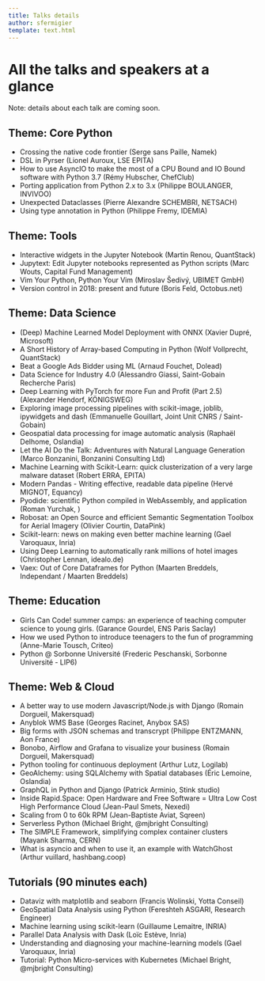 ```yaml
---
title: Talks details
author: sfermigier
template: text.html
---
```


<style>
blockquote p {
    font-style: italic;
    color: #555;
}
</style>


# All the talks and speakers at a glance

Note: details about each talk are coming soon.

## Theme: Core Python

- Crossing the native code frontier (Serge sans Paille, Namek)
- DSL in Pyrser (Lionel Auroux, LSE EPITA)
- How to use AsyncIO to make the most of a CPU Bound and IO Bound software with Python 3.7 (Rémy Hubscher, ChefClub)
- Porting application from Python 2.x to 3.x (Philippe BOULANGER, INVIVOO)
- Unexpected Dataclasses (Pierre Alexandre SCHEMBRI, NETSACH)
- Using type annotation in Python (Philippe Fremy, IDEMIA)

## Theme: Tools

- Interactive widgets in the Jupyter Notebook (Martin Renou, QuantStack)
- Jupytext: Edit Jupyter notebooks represented as Python scripts (Marc Wouts, Capital Fund Management)
- Vim Your Python, Python Your Vim (Miroslav Šedivý, UBIMET GmbH)
- Version control in 2018: present and future (Boris Feld, Octobus.net)

## Theme: Data Science

- (Deep) Machine Learned Model Deployment with ONNX (Xavier Dupré, Microsoft)
- A Short History of Array-based Computing in Python (Wolf Vollprecht, QuantStack)
- Beat a Google Ads Bidder using ML (Arnaud Fouchet, Dolead)
- Data Science for Industry 4.0 (Alessandro Giassi, Saint-Gobain Recherche Paris)
- Deep Learning with PyTorch for more Fun and Profit (Part 2.5) (Alexander Hendorf, KÖNIGSWEG)
- Exploring image processing pipelines with scikit-image, joblib, ipywidgets and dash (Emmanuelle Gouillart, Joint Unit CNRS / Saint-Gobain)
- Geospatial data processing for image automatic analysis (Raphaël Delhome, Oslandia)
- Let the AI Do the Talk: Adventures with Natural Language Generation (Marco Bonzanini, Bonzanini Consulting Ltd)
- Machine Learning with Scikit-Learn: quick clusterization of a very large malware dataset (Robert ERRA, EPITA)
- Modern Pandas - Writing effective, readable data pipeline (Hervé MIGNOT, Equancy)
- Pyodide: scientific Python compiled in WebAssembly, and application (Roman Yurchak,  )
- Robosat: an Open Source and efficient Semantic Segmentation Toolbox for Aerial Imagery (Olivier Courtin, DataPink)
- Scikit-learn: news on making even better machine learning (Gael Varoquaux, Inria)
- Using Deep Learning to automatically rank millions of hotel images (Christopher Lennan, idealo.de)
- Vaex: Out of Core Dataframes for Python (Maarten Breddels, Independant / Maarten Breddels)

## Theme: Education

- Girls Can Code! summer camps: an experience of teaching computer science to young girls. (Garance Gourdel, ENS Paris Saclay)
- How we used Python to introduce teenagers to the fun of programming (Anne-Marie Tousch, Criteo)
- Python @ Sorbonne Université (Frederic Peschanski, Sorbonne Université - LIP6)

## Theme: Web & Cloud

- A better way to use modern Javascript/Node.js with Django (Romain Dorgueil, Makersquad)
- Anyblok WMS Base  (Georges Racinet, Anybox SAS)
- Big forms with JSON schemas and transcrypt (Philippe ENTZMANN, Aon France)
- Bonobo, Airflow and Grafana to visualize your business  (Romain Dorgueil, Makersquad)
- Python tooling for continuous deployment (Arthur Lutz, Logilab)
- GeoAlchemy: using SQLAlchemy with Spatial databases (Éric Lemoine, Oslandia)
- GraphQL in Python and Django (Patrick Arminio, Stink studio)
- Inside Rapid.Space: Open Hardware and Free Software = Ultra Low Cost High Performance Cloud (Jean-Paul Smets, Nexedi)
- Scaling from 0 to 60k RPM (Jean-Baptiste Aviat, Sqreen)
- Serverless Python (Michael Bright, @mjbright Consulting)
- The SIMPLE Framework, simplifying complex container clusters (Mayank Sharma, CERN)
- What is asyncio and when to use it, an example with WatchGhost  (Arthur vuillard, hashbang.coop)

## Tutorials (90 minutes each)

- Dataviz with matplotlib and seaborn (Francis Wolinski, Yotta Conseil)
- GeoSpatial Data Analysis using Python (Fereshteh ASGARI, Research Engineer)
- Machine learning using scikit-learn (Guillaume Lemaitre, INRIA)
- Parallel Data Analysis with Dask (Loïc Estève, Inria)
- Understanding and diagnosing your machine-learning models (Gael Varoquaux, Inria)
- Tutorial: Python Micro-services with Kubernetes (Michael Bright, @mjbright Consulting)

